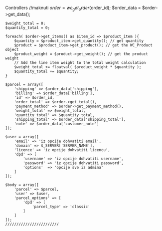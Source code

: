 Controllers
    //maknuti
    $order = wc_get_order($order_id);
    $order_data = $order->get_data();

    $weight_total = 0;
    $quantity_total = 0;

    foreach( $order->get_items() as $item_id => $product_item ){
        $quantity = $product_item->get_quantity(); // get quantity
        $product = $product_item->get_product(); // get the WC_Product object
        $product_weight = $product->get_weight(); // get the product weight
        // Add the line item weight to the total weight calculation
        $weight_total += floatval( $product_weight * $quantity );
        $quantity_total += $quantity;
    }

    $parcel = array([
        'shipping' => $order_data['shipping'],
        'billing' => $order_data['billing'],
        'id' => $order_id,
        'order_total' => $order->get_total(),
        'payment_method' => $order->get_payment_method(),
        'weight_total' => $weight_total,
        'quantity_total' => $quantity_total,
        'shipping_total' => $order_data['shipping_total'],
        'note' => $order_data['customer_note']
    ]);

    $user = array([
        'email' => 'iz opcije dohvatiti email',
        'domain' => $_SERVER['SERVER_NAME'],
        'licence' => 'iz opcije dohvatiti licencu',
        'dpd' => [
            'username' => 'iz opcije dohvatiti username',
            'password' => 'iz opcije dohvatiti password',
            'options'  => 'opcije sve iz admina'
        ]
    ]);

    $body = array([
        'parcel' => $parcel,
        'user' => $user,
        'parcel_options' => [
            'dpd' => [
                'parcel_type' => 'classic'
            ]
        ]
    ]);
    ////////////////////////